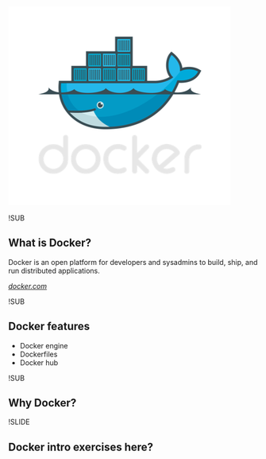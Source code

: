 ![Docker logo](img/docker-logo.png) <!-- .element: class="noborder" -->

!SUB
## What is Docker?
Docker is an open platform for developers and sysadmins to build, ship, and run distributed applications.

_[docker.com](https://www.docker.com)_

!SUB
## Docker features

- Docker engine
- Dockerfiles
- Docker hub


!SUB
## Why Docker?


!SLIDE
## Docker intro exercises here?
